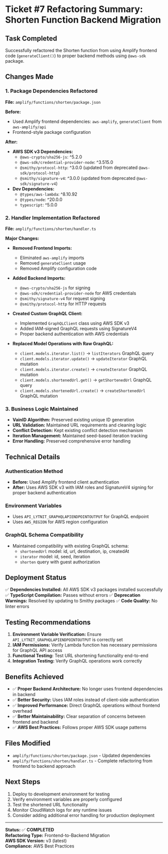 # Ticket #7 Refactoring Summary: Shorten Function Backend Migration

## Task Completed
Successfully refactored the Shorten function from using Amplify frontend code (`generateClient()`) to proper backend methods using `@aws-sdk` package.

## Changes Made

### 1. Package Dependencies Refactored
**File:** `amplify/functions/shorten/package.json`

**Before:**
- Used Amplify frontend dependencies: `aws-amplify`, `generateClient` from `aws-amplify/api`
- Frontend-style package configuration

**After:**
- **AWS SDK v3 Dependencies:**
  - `@aws-crypto/sha256-js`: ^5.2.0
  - `@aws-sdk/credential-provider-node`: ^3.515.0
  - `@smithy/protocol-http`: ^3.0.0 (updated from deprecated `@aws-sdk/protocol-http`)
  - `@smithy/signature-v4`: ^3.0.0 (updated from deprecated `@aws-sdk/signature-v4`)
- **Dev Dependencies:**
  - `@types/aws-lambda`: ^8.10.92
  - `@types/node`: ^20.0.0
  - `typescript`: ^5.0.0

### 2. Handler Implementation Refactored
**File:** `amplify/functions/shorten/handler.ts`

**Major Changes:**
- **Removed Frontend Imports:**
  - Eliminated `aws-amplify` imports
  - Removed `generateClient` usage
  - Removed Amplify configuration code

- **Added Backend Imports:**
  - `@aws-crypto/sha256-js` for signing
  - `@aws-sdk/credential-provider-node` for AWS credentials
  - `@smithy/signature-v4` for request signing
  - `@smithy/protocol-http` for HTTP requests

- **Created Custom GraphQL Client:**
  - Implemented `GraphQLClient` class using AWS SDK v3
  - Added IAM-signed GraphQL requests using SignatureV4
  - Proper backend authentication with AWS credentials

- **Replaced Model Operations with Raw GraphQL:**
  - `client.models.iterator.list()` → `listIterators` GraphQL query
  - `client.models.iterator.update()` → `updateIterator` GraphQL mutation
  - `client.models.iterator.create()` → `createIterator` GraphQL mutation
  - `client.models.shortenedUrl.get()` → `getShortenedUrl` GraphQL query
  - `client.models.shortenedUrl.create()` → `createShortenedUrl` GraphQL mutation

### 3. Business Logic Maintained
- **VainID Algorithm:** Preserved existing unique ID generation
- **URL Validation:** Maintained URL requirements and cleaning logic
- **Conflict Detection:** Kept existing conflict detection mechanism
- **Iteration Management:** Maintained seed-based iteration tracking
- **Error Handling:** Preserved comprehensive error handling

## Technical Details

### Authentication Method
- **Before:** Used Amplify frontend client authentication
- **After:** Uses AWS SDK v3 with IAM roles and SignatureV4 signing for proper backend authentication

### Environment Variables
- Uses `API_LYTNIT_GRAPHQLAPIENDPOINTOUTPUT` for GraphQL endpoint
- Uses `AWS_REGION` for AWS region configuration

### GraphQL Schema Compatibility
- Maintained compatibility with existing GraphQL schema:
  - `shortenedUrl` model: id, url, destination, ip, createdAt
  - `iterator` model: id, seed, iteration
  - `shorten` query with guest authorization

## Deployment Status
✅ **Dependencies Installed:** All AWS SDK v3 packages installed successfully
✅ **TypeScript Compilation:** Passes without errors
✅ **Deprecation Warnings:** Resolved by updating to Smithy packages
✅ **Code Quality:** No linter errors

## Testing Recommendations
1. **Environment Variable Verification:** Ensure `API_LYTNIT_GRAPHQLAPIENDPOINTOUTPUT` is correctly set
2. **IAM Permissions:** Verify Lambda function has necessary permissions for GraphQL API access
3. **Functional Testing:** Test URL shortening functionality end-to-end
4. **Integration Testing:** Verify GraphQL operations work correctly

## Benefits Achieved
- ✅ **Proper Backend Architecture:** No longer uses frontend dependencies in backend
- ✅ **Better Security:** Uses IAM roles instead of client-side authentication
- ✅ **Improved Performance:** Direct GraphQL operations without frontend overhead
- ✅ **Better Maintainability:** Clear separation of concerns between frontend and backend
- ✅ **AWS Best Practices:** Follows proper AWS SDK usage patterns

## Files Modified
- `amplify/functions/shorten/package.json` - Updated dependencies
- `amplify/functions/shorten/handler.ts` - Complete refactoring from frontend to backend approach

## Next Steps
1. Deploy to development environment for testing
2. Verify environment variables are properly configured
3. Test the shortened URL functionality
4. Monitor CloudWatch logs for any runtime issues
5. Consider adding additional error handling for production deployment

---
**Status:** ✅ **COMPLETED**  
**Refactoring Type:** Frontend-to-Backend Migration  
**AWS SDK Version:** v3 (latest)  
**Compliance:** AWS Best Practices